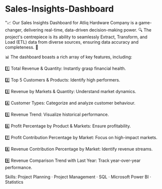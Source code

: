 # Sales-Insights-Dashboard

"📈 Our Sales Insights Dashboard for Atliq Hardware Company is a game-changer, delivering real-time, data-driven decision-making power. 🔍 The project's centrepiece is its ability to seamlessly Extract, Transform, and Load (ETL) data from diverse sources, ensuring data accuracy and completeness. 🚀

📊 The dashboard boasts a rich array of key features, including:

1️⃣ Total Revenue & Quantity: Instantly grasp financial health.

2️⃣ Top 5 Customers & Products: Identify high performers.

3️⃣ Revenue by Markets & Quantity: Understand market dynamics.

4️⃣ Customer Types: Categorize and analyze customer behaviour.

5️⃣ Revenue Trend: Visualize historical performance.

6️⃣ Profit Percentage by Product & Markets: Ensure profitability.

7️⃣ Profit Contribution Percentage by Market: Focus on high-impact markets.

8️⃣ Revenue Contribution Percentage by Market: Identify revenue streams.

9️⃣ Revenue Comparison Trend with Last Year: Track year-over-year performance.


Skills: Project Planning · Project Management · SQL · Microsoft Power BI · Statistics
